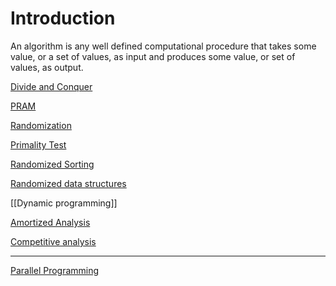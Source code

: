 # Introduction

An algorithm is any well defined computational procedure that takes some value, or a set of values, as input and produces some value, or set of values, as output.

[Divide and Conquer](Divide%20and%20Conquer.md)

[PRAM](PRAM.md) 

[Randomization](Randomization.md)

[Primality Test](Primality%20Test.md)

[Randomized Sorting](Randomized%20Sorting.md)

[Randomized data structures](Randomized%20data%20structures.md) 

[[Dynamic programming]] 

[Amortized Analysis](Amortized%20Analysis.md) 

[Competitive analysis](Competitive%20analysis.md) 

---

[Parallel Programming](Parallel%20Programming.md) 